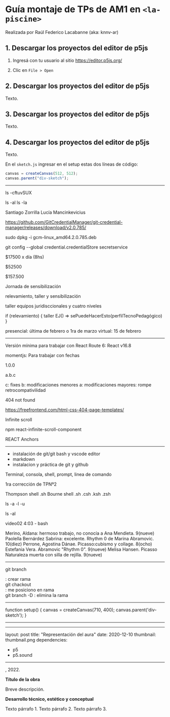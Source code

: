 # Guía montaje de TPs de AM1 en `<la-piscine>`

Realizada por Raúl Federico Lacabanne (aka: knnv-ar)

## 1. Descargar los proyectos del editor de p5js

1. Ingresá con tu usuario al sitio https://editor.p5js.org/

2. Clic en `File > Open` 

## 2. Descargar los proyectos del editor de p5js

Texto.

## 3. Descargar los proyectos del editor de p5js

Texto.

## 4. Descargar los proyectos del editor de p5js

Texto.

En el `sketch.js` ingresar en el setup estas dos líneas de código:

```js
canvas = createCanvas(512, 512);
canvas.parent("div-sketch");
```
---
ls -cftuvSUX

ls -al
ls -la

Santiago Zorrilla
Lucía Mancinkevicius


https://github.com/GitCredentialManager/git-credential-manager/releases/download/v2.0.785/


sudo dpkg -i gcm-linux_amd64.2.0.785.deb




git config --global credential.credentialStore secretservice

$17500 x día (8hs)

$52500

$157.500

Jornada de sensibilización

relevamiento, taller y sensibilización

taller equipos juridisccionales y cuatro niveles

if (relevamiento) {
taller EJ() => sePuedeHacerEsto(perfilTecnoPedagógico)
}

presencial: última de febrero o 1ra de marzo
virtual: 15 de febrero

---

Versión mínima para trabajar con React Route 6: React v16.8

momentjs: Para trabajar con fechas

1.0.0

a.b.c

c: fixes
b: modificaciones menores
a: modificaciones mayores: rompe retrocompativilidad

404 not found

https://freefrontend.com/html-css-404-page-templates/

Infinite scroll

npm react-infinite-scroll-component

REACT Anchors

---

* instalación de git/git bash y vscode editor
* markdown
* instalacion y práctica de git y github

Terminal, consola, shell, prompt, linea de comando

1ra corrección de TPNº2

Thompson shell 	.sh
Bourne shell 	.sh
		.csh
		.ksh
		.zsh



ls -a -l -u

ls -al

video02	4:03 - bash

Merino, Aldana: hermoso trabajo, no conocía a Ana Mendieta. 9(nueve)
Paolella Bernárdez Sabrina: excelente. Rhythm 0 de Marina Abramovic. 10(diez)
Perrone, Agostina Dánae. Picasso:cubismo y collage. 8(ocho)
Estefania Vera. Abramovic "Rhythm 0". 9(nueve)
Melisa Hansen. Picasso Naturaleza muerta con silla de rejilla. 9(nueve)

---

git branch <main>: crear rama <main>
git chackout <main>: me posiciono en rama <main>
git branch -D <master>: elimina la rama <master>

---

function setup() {
  canvas = createCanvas(710, 400);
  canvas.parent('div-sketch');
}

-----------------------------------------------------------------

---
layout: post
title: "Representación del aura"
date: 2020-12-10
thumbnail: thumbnail.png
dependencies:
  - p5
  - p5.sound
---

<div id="div-sketch">
    <script type="text/javascript" src="sketch.js"></script>
</div>

<Nombre-y-Apellido-Autor-a>, 2022.

**Título de la obra**

Breve descripción.

**Desarrollo técnico, estético y conceptual**

Texto párrafo 1.
Texto párrafo 2.
Texto párrafo 3.





